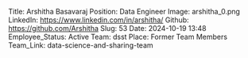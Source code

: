 Title: Arshitha Basavaraj
Position: Data Engineer
Image: arshitha_0.png
LinkedIn: https://www.linkedin.com/in/arshitha/
Github: https://github.com/Arshitha
Slug: 53
Date: 2024-10-19 13:48
Employee_Status: Active
Team: dsst
Place: Former Team Members
Team_Link: data-science-and-sharing-team